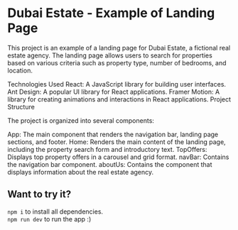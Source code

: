 # Dubai Estate - Example of Landing Page

This project is an example of a landing page for Dubai Estate, a fictional real estate agency. The landing page allows users to search for properties based on various criteria such as property type, number of bedrooms, and location.

Technologies Used
React: A JavaScript library for building user interfaces.
Ant Design: A popular UI library for React applications.
Framer Motion: A library for creating animations and interactions in React applications.
Project Structure


The project is organized into several components:

App: The main component that renders the navigation bar, landing page sections, and footer.
Home: Renders the main content of the landing page, including the property search form and introductory text.
TopOffers: Displays top property offers in a carousel and grid format.
navBar: Contains the navigation bar component.
aboutUs: Contains the component that displays information about the real estate agency.


## Want to try it?
`npm i` to install all dependencies. <br/>
`npm run dev` to run the app :)
